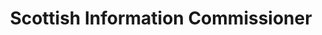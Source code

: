 ---
schema: default
title: Scottish Information Commissioner
description: a public body for Scotland 
logo: ''
type:
- Commissions, Commissioners and Ombudsmen
portal_url: ''
org_url: http://www.itspublicknowledge.info
twitter_handle: 
wikidata_org_qid: Q7437791
wdtk_id: scottish_information_commissioner
---